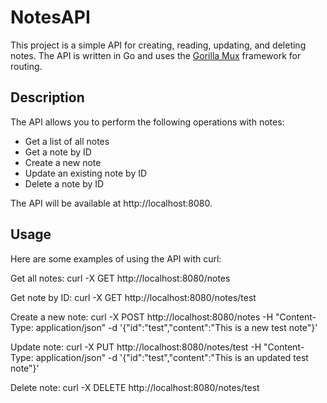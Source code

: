 # NotesAPI

This project is a simple API for creating, reading, updating, and deleting notes. The API is written in Go and uses the [Gorilla Mux](http://www.gorillatoolkit.org/pkg/mux) framework for routing.

## Description

The API allows you to perform the following operations with notes:

- Get a list of all notes
- Get a note by ID
- Create a new note
- Update an existing note by ID
- Delete a note by ID

The API will be available at http://localhost:8080.

## Usage
Here are some examples of using the API with curl:

Get all notes:
curl -X GET http://localhost:8080/notes

Get note by ID:
curl -X GET http://localhost:8080/notes/test

Create a new note:
curl -X POST http://localhost:8080/notes -H "Content-Type: application/json" -d '{"id":"test","content":"This is a new test note"}'

Update note:
curl -X PUT http://localhost:8080/notes/test -H "Content-Type: application/json" -d '{"id":"test","content":"This is an updated test note"}'

Delete note:
curl -X DELETE http://localhost:8080/notes/test
